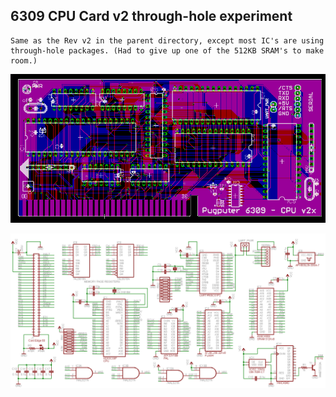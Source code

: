 ## 6309 CPU Card v2 through-hole experiment
```
Same as the Rev v2 in the parent directory, except most IC's are using
through-hole packages. (Had to give up one of the 512KB SRAM's to make room.)
```
![layout](https://raw.githubusercontent.com/caiannello/Pugputer6309/main/Hardware/6309%20CPU%20Card/experimental/layout.png)

![schematic](https://raw.githubusercontent.com/caiannello/Pugputer6309/main/Hardware/6309%20CPU%20Card/experimental/schematic.png)
